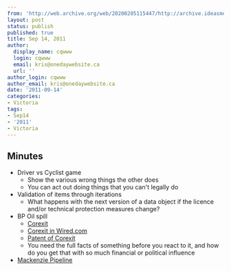 ```yaml
---
from: 'http://web.archive.org/web/20200205115447/http://archive.ideasmeetings.org/wiki/Sep14,2011'
layout: post
status: publish
published: true
title: Sep 14, 2011
author:
  display_name: cqwww
  login: cqwww
  email: kris@onedaywebsite.ca
  url: ''
author_login: cqwww
author_email: kris@onedaywebsite.ca
date: '2011-09-14'
categories:
- Victoria
tags:
- Sep14
- '2011'
- Victoria
---
```


## Minutes

* Driver vs Cyclist game 
    * Show the various wrong things the other does
    * You can act out doing things that you can't legally do
* Validation of items through iterations 
    * What happens with the next version of a data object if the licence and/or technical protection measures change?
* BP Oil spill 
    * [Corexit](http://en.wikipedia.org/wiki/Corexit)
    * [Corexit in Wired.com](http://www.wired.com/wiredscience/2010/05/gulf-dispersants/)
    * [Patent of Corexit](http://www.patentstorm.us/patents/6261463/description.html)
    * You need the full facts of something before you react to it, and how do you get that with so much financial or political influence
* [Mackenzie Pipeline](http://en.wikipedia.org/wiki/Mackenzie_Valley_Pipeline)
